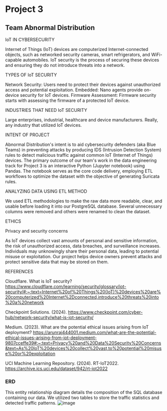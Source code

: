 # Project 3
## Team Abnormal Distribution

IoT IN CYBERSECURITY

Internet of Things (IoT) devices are computerized Internet-connected objects, such as networked security cameras, smart refrigerators, and WiFi-
capable automobiles.  IoT security is the process of securing these devices and ensuring they do not introduce threats into a network.

TYPES OF IoT SECURITY

Network Security: Users need to protect their devices against unauthorized access and potential exploitation.
Embedded: Nano agents provide on-device security for IoT devices. 
Firmware Assessment: Firmware security starts with assessing the firmware of a protected IoT device.

INDUSTRIES THAT NEED IoT SECURITY

Large enterprises, industrial, healthcare and device manufacturers. Really, any industry that utilized IoT devices.

INTENT OF PROJECT

Abnormal Distribution's intent is to aid cybersecurity defenders (aka Blue Teams) in preventing attacks by producing IDS (Intrusion 
Detection System) rules to detect malicious traffic against common IoT (Internet of Things) devices. The primary outcome of our team's work in 
the data engineering track for Project 3 is an interactive Python (Jupyter notebook) using Pandas.  The notebook serves as the core code 
delivery, employing ETL workflows to optimize the dataset with the objective of generating Suricata rules.
  
ANALYZING DATA USING ETL METHOD

We used ETL methodologies to make the raw data more readable, clear, and usable before loading it into our PostgreSQL database. Several unnecessary columns were removed and others were renamed to clean the dataset.
  
ETHICS

Privacy and security concerns

As IoT devices collect vast amounts of personal and sensitive information, the risk of unauthorized access, data breaches, and surveillance increases. Individuals may unknowingly share their personal data, leading to potential misuse or exploitation. Our project helps device owners prevent attacks and protect sensitive data that may be stored on them.

REFERENCES

Cloudflare.  What is IoT security?
https://www.cloudflare.com/learning/security/glossary/iot-security/#:~:text=Internet%20of%20Things%20(IoT)%20devices%20are%20computerized%20Internet%2Dconnected,introduce%20threats%20into%20a%20network

Checkpoint Solutions. (2024).
https://www.checkpoint.com/cyber-hub/network-security/what-is-iot-security/

Medium. (2023).
What are the potential ethical issues arising from IoT deployment?
https://arunraj444001.medium.com/what-are-the-potential-ethical-issues-arising-from-iot-deployment-9807cceffe39#:~:text=Privacy%20and%20Data%20Security%20Concerns&text=As%20IoT%20devices%20collect%20vast,to%20potential%20misuse%20or%20exploitation

UCI Machine Learning Repository. (2024). 
RT-IoT2022.  https://archive.ics.uci.edu/dataset/942/rt-iot2022

### ERD
This entity relationship diagram details the composition of the SQL database containing our data. We utilized two tables to store the traffic statistics and detected traffic patterns.
![image](https://github.com/Matendy12/Project-3/assets/143640261/fd165dc1-2541-4245-8639-090e3c758af1)
